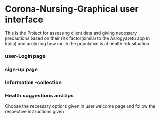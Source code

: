 # Corona-Nursing-Graphical user interface

This is the Project for assessing client data and giving necessary precautions based on their risk factor(similar to the Aarogyasetu app in India) and analyzing how much the population is at health risk situation.

### user-Login page
### sign-up page
### Information -collection
### Health suggestions and tips

Choose the necessary options given in user welcome page and follow the respective instructions given.
  
